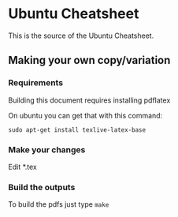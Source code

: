 # Ubuntu Cheatsheet
This is the source of the Ubuntu Cheatsheet.

## Making your own copy/variation

### Requirements

Building this document requires installing pdflatex

On ubuntu you can get that with this command:
```
sudo apt-get install texlive-latex-base
```

### Make your changes

Edit *.tex

### Build the outputs

To build the pdfs just type `make`


